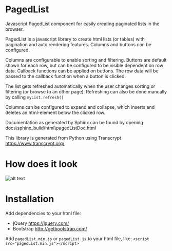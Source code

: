 # PagedList
Javascript PagedList component for easily creating paginated lists in the browser.

PagedList is a javascript library to create html lists (or tables) with pagination and auto rendering features. Columns and buttons can be configured.

Columns are configurable to enable sorting and filtering. Buttons are default shown for each row, but can be configured to be visible dependent on row data. Callback functions can be applied on buttons. The row data will be passed to the callback function when a button is clicked.

The list gets refreshed automatically when the user changes sorting or filtering (or browse to an other page). Refreshing can also be done manually by calling `myList.refresh()`

Columns can be configured to expand and collapse, which inserts and deletes an html-element below the clicked row.

Documentation as generated by Sphinx can be found by opening docs\sphinx\_build\html\pagedListDoc.html

This library is generated from Python using Transcrypt <https://www.transcrypt.org/>

How does it look
================
![alt text](https://raw.githubusercontent.com/pjbonestroo/pagedList/master/docs/sphinx/_build/html/_images/example.png)

Installation
============
Add dependencies to your html file:
- jQuery <https://jquery.com/>
- Bootstrap <http://getbootstrap.com/>

Add `pagedList.min.js` or `pagedList.js` to your html file, like:
`<script src="pagedList.min.js"></script>`
